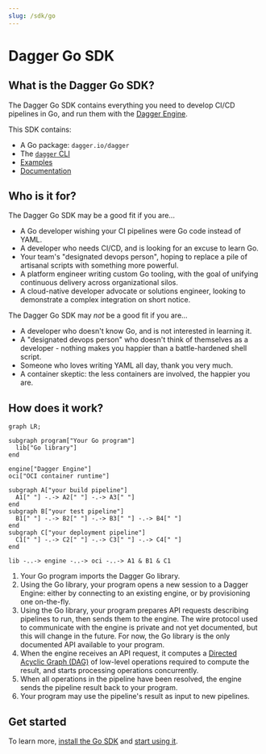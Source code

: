 ```yaml
---
slug: /sdk/go
---
```


# Dagger Go SDK

## What is the Dagger Go SDK?

The Dagger Go SDK contains everything you need to develop CI/CD pipelines in Go, and run them with the [Dagger Engine][dagger].

This SDK contains:

* A Go package: `dagger.io/dagger`
* The [`dagger` CLI][cli]
* [Examples][examples]
* [Documentation][docs]

## Who is it for?

The Dagger Go SDK may be a good fit if you are...

* A Go developer wishing your CI pipelines were Go code instead of YAML.
* A developer who needs CI/CD, and is looking for an excuse to learn Go.
* Your team's "designated devops person", hoping to replace a pile of artisanal scripts with something more powerful.
* A platform engineer writing custom Go tooling, with the goal of unifying continuous delivery across organizational silos.
* A cloud-native developer advocate or solutions engineer, looking to demonstrate a complex integration on short notice.

The Dagger Go SDK may *not* be a good fit if you are...

* A developer who doesn't know Go, and is not interested in learning it.
* A "designated devops person" who doesn't think of themselves as a developer - nothing makes you happier than a battle-hardened shell script.
* Someone who loves writing YAML all day, thank you very much.
* A container skeptic: the less containers are involved, the happier you are.

## How does it work?

```mermaid
graph LR;

subgraph program["Your Go program"]
  lib["Go library"]
end

engine["Dagger Engine"]
oci["OCI container runtime"]

subgraph A["your build pipeline"]
  A1[" "] -.-> A2[" "] -.-> A3[" "]
end
subgraph B["your test pipeline"]
  B1[" "] -.-> B2[" "] -.-> B3[" "] -.-> B4[" "]
end
subgraph C["your deployment pipeline"]
  C1[" "] -.-> C2[" "] -.-> C3[" "] -.-> C4[" "]
end

lib -..-> engine -..-> oci -..-> A1 & B1 & C1
```

1. Your Go program imports the Dagger Go library.
2. Using the Go library, your program opens a new session to a Dagger Engine: either by connecting to an existing engine, or by provisioning one on-the-fly.
3. Using the Go library, your program prepares API requests describing pipelines to run, then sends them to the engine. The wire protocol used to communicate with the engine is private and not yet documented, but this will change in the future. For now, the Go library is the only documented API available to your program.
4. When the engine receives an API request, it computes a [Directed Acyclic Graph (DAG)][dag] of low-level operations required to compute the result, and starts processing operations concurrently.
5. When all operations in the pipeline have been resolved, the engine sends the pipeline result back to your program.
6. Your program may use the pipeline's result as input to new pipelines.

## Get started

To learn more, [install the Go SDK][install] and [start using it][get-started].

[dagger]: https://dagger.io
[cli]: https://docs.dagger.io/cli
[examples]: https://github.com/dagger/examples/tree/main/go
[docs]: https://docs.dagger.io/sdk/go
[install]: ./371491-install.md
[get-started]: ./959738-get-started.md
[dag]: https://en.wikipedia.org/wiki/Directed_acyclic_graph
